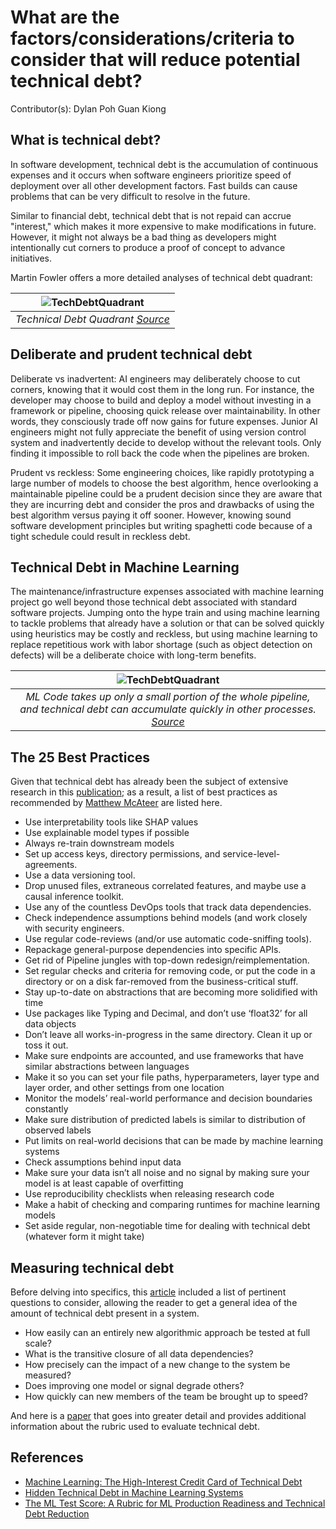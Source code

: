 # What are the factors/considerations/criteria to consider that will reduce potential technical debt?

Contributor(s): Dylan Poh Guan Kiong

## What is technical debt?
In software development, technical debt is the accumulation of continuous expenses and it occurs when software engineers prioritize speed of deployment over all other development factors. Fast builds can cause problems that can be very difficult to resolve in the future.

Similar to financial debt, technical debt that is not repaid can accrue "interest," which makes it more expensive to make modifications in future. However, it might not always be a bad thing as developers might intentionally cut corners to produce a proof of concept to advance initiatives.

Martin Fowler offers a more detailed analyses of technical debt quadrant:

|              ![TechDebtQuadrant](../assets/images/diagrams/techDebtQuadrant.png)               |
| :--------------------------------------------------------------------------------------------: |
| *Technical Debt Quadrant [Source](https://martinfowler.com/bliki/images/techDebtQuadrant.png)* |


## Deliberate and prudent technical debt

Deliberate vs inadvertent:
AI engineers may deliberately choose to cut corners, knowing that it would cost them in the long run. For instance, the developer may choose to build and deploy a model without investing in a framework or pipeline, choosing quick release over maintainability. In other words, they consciously trade off now gains for future expenses.
Junior AI engineers might not fully appreciate the benefit of using version control system and inadvertently decide to develop without the relevant tools. Only finding it impossible to roll back the code when the pipelines are broken.

Prudent vs reckless:
Some engineering choices, like rapidly prototyping a large number of models to choose the best algorithm, hence overlooking a maintainable pipeline could be a prudent decision since they are aware that they are incurring debt and consider the pros and drawbacks of using the best algorithm versus paying it off sooner. However, knowing sound software development principles but writing spaghetti code because of a tight schedule could result in reckless debt.


## Technical Debt in Machine Learning
The maintenance/infrastructure expenses associated with machine learning project go well beyond those technical debt associated with standard software projects. Jumping onto the hype train and using machine learning to tackle problems that already have a solution or that can be solved quickly using heuristics may be costly and reckless, but using machine learning to replace repetitious work with labor shortage (such as object detection on defects) will be a deliberate choice with long-term benefits.


|                                                                                 ![TechDebtQuadrant](../assets/images/diagrams/ml_tech_debt.png)                                                                                  |
| :------------------------------------------------------------------------------------------------------------------------------------------------------------------------------------------------------------------------------: |
| *ML Code takes up only a small portion of the whole pipeline, and technical debt can accumulate quickly in other processes. [Source](https://proceedings.neurips.cc/paper/2015/file/86df7dcfd896fcaf2674f757a2463eba-Paper.pdf)* |

## The 25 Best Practices 

Given that technical debt has already been the subject of extensive research in this [publication](https://proceedings.neurips.cc/paper/2015/file/86df7dcfd896fcaf2674f757a2463eba-Paper.pdf); as a result, a list of best practices as recommended by [Matthew McAteer](https://matthewmcateer.me/blog/machine-learning-technical-debt/) are listed here.

- Use interpretability tools like SHAP values
- Use explainable model types if possible
- Always re-train downstream models
- Set up access keys, directory permissions, and service-level-agreements.
- Use a data versioning tool.
- Drop unused files, extraneous correlated features, and maybe use a causal inference toolkit.
- Use any of the countless DevOps tools that track data dependencies.
- Check independence assumptions behind models (and work closely with security engineers.
- Use regular code-reviews (and/or use automatic code-sniffing tools).
- Repackage general-purpose dependencies into specific APIs.
- Get rid of Pipeline jungles with top-down redesign/reimplementation.
- Set regular checks and criteria for removing code, or put the code in a directory or on a disk far-removed from the business-critical stuff.
- Stay up-to-date on abstractions that are becoming more solidified with time
- Use packages like Typing and Decimal, and don’t use ‘float32’ for all data objects
- Don’t leave all works-in-progress in the same directory. Clean it up or toss it out.
- Make sure endpoints are accounted, and use frameworks that have similar abstractions between languages
- Make it so you can set your file paths, hyperparameters, layer type and layer order, and other settings from one location
- Monitor the models’ real-world performance and decision boundaries constantly
- Make sure distribution of predicted labels is similar to distribution of observed labels
- Put limits on real-world decisions that can be made by machine learning systems
- Check assumptions behind input data
- Make sure your data isn’t all noise and no signal by making sure your model is at least capable of overfitting
- Use reproducibility checklists when releasing research code
- Make a habit of checking and comparing runtimes for machine learning models
- Set aside regular, non-negotiable time for dealing with technical debt (whatever form it might take)
  
## Measuring technical debt
Before delving into specifics, this [article](https://proceedings.neurips.cc/paper/2015/file/86df7dcfd896fcaf2674f757a2463eba-Paper.pdf) included a list of pertinent questions to consider, allowing the reader to get a general idea of the amount of technical debt present in a system.

- How easily can an entirely new algorithmic approach be tested at full scale?
- What is the transitive closure of all data dependencies?
- How precisely can the impact of a new change to the system be measured?
- Does improving one model or signal degrade others?
- How quickly can new members of the team be brought up to speed?

And here is a [paper](https://storage.googleapis.com/pub-tools-public-publication-data/pdf/aad9f93b86b7addfea4c419b9100c6cdd26cacea.pdf) that goes into greater detail and provides additional information about the rubric used to evaluate technical debt.

## References

- [Machine Learning: The High-Interest Credit Card of Technical Debt](https://storage.googleapis.com/pub-tools-public-publication-data/pdf/43146.pdf)
- [Hidden Technical Debt in Machine Learning Systems](https://proceedings.neurips.cc/paper/2015/file/86df7dcfd896fcaf2674f757a2463eba-Paper.pdf)
- [The ML Test Score: A Rubric for ML Production Readiness and Technical Debt Reduction](https://storage.googleapis.com/pub-tools-public-publication-data/pdf/aad9f93b86b7addfea4c419b9100c6cdd26cacea.pdf)